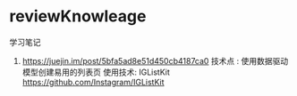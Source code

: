 # reviewKnowleage
学习笔记

1. https://juejin.im/post/5bfa5ad8e51d450cb4187ca0
技术点 : 使用数据驱动模型创建易用的列表页
使用技术: IGListKit
        https://github.com/Instagram/IGListKit

